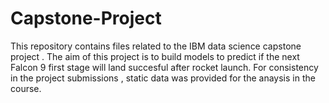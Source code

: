 # Capstone-Project
This repository contains files related to the IBM data science capstone project . The aim of this project is to build models to predict if the next Falcon 9 first stage will land succesful after rocket launch.
For consistency in the project submissions , static data was provided for the anaysis in the course.
